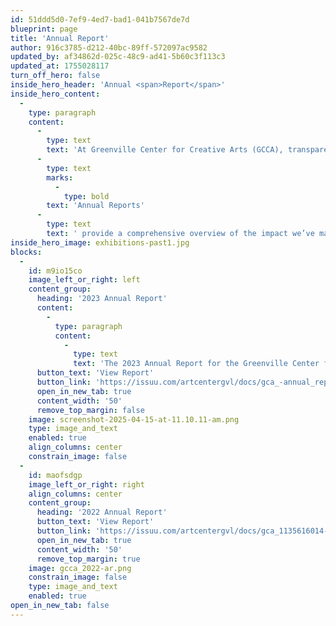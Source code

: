 ```yaml
---
id: 51ddd5d0-7ef9-4ed7-bad1-041b7567de7d
blueprint: page
title: 'Annual Report'
author: 916c3785-d212-40bc-89ff-572097ac9582
updated_by: af34862d-025c-48c9-ad41-5b60c3f113c3
updated_at: 1755028117
turn_off_hero: false
inside_hero_header: 'Annual <span>Report</span>'
inside_hero_content:
  -
    type: paragraph
    content:
      -
        type: text
        text: 'At Greenville Center for Creative Arts (GCCA), transparency and accountability are at the heart of our mission. Our '
      -
        type: text
        marks:
          -
            type: bold
        text: 'Annual Reports'
      -
        type: text
        text: ' provide a comprehensive overview of the impact we’ve made each year—highlighting achievements, financial stewardship, and the incredible work of our artists, students, and community partners. By reviewing past reports, you can gain insight into how GCCA continues to grow, adapt, and inspire creativity in Greenville. We invite you to explore these reports to see how your support fuels our vision and helps shape the future of the arts in our community.'
inside_hero_image: exhibitions-past1.jpg
blocks:
  -
    id: m9io15co
    image_left_or_right: left
    content_group:
      heading: '2023 Annual Report'
      content:
        -
          type: paragraph
          content:
            -
              type: text
              text: 'The 2023 Annual Report for the Greenville Center for Creative Arts (GCCA) highlights a transformative year of growth, impact, and community engagement. It showcases the center’s efforts to expand arts access, elevate local talent, and foster inclusivity through dynamic programs, partnerships, and events. With a focus on financial transparency, community impact, and artistic development, the report details GCCA’s strides in programming, audience reach, and financial health. It celebrates milestones achieved and outlines the vision for continued investment in the arts, reinforcing GCCA’s role as a vital cultural hub in Greenville.'
      button_text: 'View Report'
      button_link: 'https://issuu.com/artcentergvl/docs/gca_-annual_report-2023_v6_1_?fr=xKAE9_zU1NQ'
      open_in_new_tab: true
      content_width: '50'
      remove_top_margin: false
    image: screenshot-2025-04-15-at-11.10.11-am.png
    type: image_and_text
    enabled: true
    align_columns: center
    constrain_image: false
  -
    id: maofsdgp
    image_left_or_right: right
    align_columns: center
    content_group:
      heading: '2022 Annual Report'
      button_text: 'View Report'
      button_link: 'https://issuu.com/artcentergvl/docs/gca_1135616014-annual_report-design_issuu?fr=xKAE9_zU1NQ'
      open_in_new_tab: true
      content_width: '50'
      remove_top_margin: true
    image: gcca_2022-ar.png
    constrain_image: false
    type: image_and_text
    enabled: true
open_in_new_tab: false
---
```

